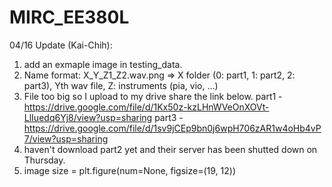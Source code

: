 # MIRC_EE380L

04/16 Update (Kai-Chih):
  1. add an exmaple image in testing_data.
  2. Name format: X_Y_Z1_Z2.wav.png => X folder (0: part1, 1: part2, 2: part3), Yth wav file, Z: instruments (pia, vio, ...)
  3. File too big so I upload to my drive share the link below.
  part1 - https://drive.google.com/file/d/1Kx50z-kzLHnWVeOnXOVt-LlIuedq6Yj8/view?usp=sharing
  part3 - https://drive.google.com/file/d/1sv9jCEp9bn0j6wpH706zAR1w4oHb4vP7/view?usp=sharing
  4. haven't download part2 yet and their server has been shutted down on Thursday.
  5. image size = plt.figure(num=None, figsize=(19, 12))
